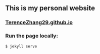## This is my personal website

### <a href="https://terencezhang29.github.io/">TerenceZhang29.github.io</a>

### Run the page locally:
```
$ jekyll serve
```
